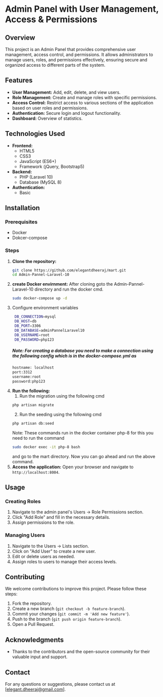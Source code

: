 # Admin Panel with User Management, Access & Permissions

## Overview
This project is an Admin Panel that provides comprehensive user management, access control, and permissions. It allows administrators to manage users, roles, and permissions effectively, ensuring secure and organized access to different parts of the system.

## Features
- **User Management:** Add, edit, delete, and view users.
- **Role Management:** Create and manage roles with specific permissions.
- **Access Control:** Restrict access to various sections of the application based on user roles and permissions.
- **Authentication:** Secure login and logout functionality.
- **Dashboard:** Overview of statistics.

## Technologies Used
- **Frontend:**
  - HTML5
  - CSS3
  - JavaScript (ES6+)
  - Framework (jQuery, Bootstrap5)
- **Backend:**
  - PHP (Laravel 10)
  - Database (MySQL 8)
- **Authentication:**
  - Basic

## Installation

### Prerequisites
- Docker
- Dokcer-compose 

### Steps
1. **Clone the repository:**
    ```sh
    git clone https://github.com/elegantdheeraj/mart.git
    cd Admin-Pannel-Laravel-10
    ```
2. **create Docker envirnment:** After cloning goto the Admin-Pannel-Laravel-10 directory and run the docker cmd.
   ```sh
   sudo docker-compose up -d
   ```
3. Configure environment variables
   ```sh
    DB_CONNECTION=mysql
    DB_HOST=db
    DB_PORT=3306
    DB_DATABASE=adminPannelLaravel10
    DB_USERNAME=root
    DB_PASSWORD=php123
   ```
   ##### Note: For creating a database you need to make a connection using the following config which is in the docker-compose.yml as
   ```sh
   hostname: localhost
   port:3312
   username:root
   password:php123
   ```
3. **Run the following:**
    1) Run the migration using the following cmd
   ```sh
   php artisan migrate
   ```
    2) Run the seeding using the following cmd
   ```sh
   php artisan db:seed
   ```
    Note: These commands run in the docker container php-8 for this you need to run the command
   ```sh
   sudo docker exec -it php-8 bash
   ```
    and go to the mart directory. Now you can go ahead and run the above command.
4. **Access the application:**
    Open your browser and navigate to `http://localhost:8004`.

## Usage

### Creating Roles
1. Navigate to the admin panel's Users -> Role Permissions section.
2. Click "Add Role" and fill in the necessary details.
3. Assign permissions to the role.

### Managing Users
1. Navigate to the Users -> Lists section.
2. Click on "Add User" to create a new user.
3. Edit or delete users as needed.
4. Assign roles to users to manage their access levels.


## Contributing
We welcome contributions to improve this project. Please follow these steps:
1. Fork the repository.
2. Create a new branch (`git checkout -b feature-branch`).
3. Commit your changes (`git commit -m 'Add new feature'`).
4. Push to the branch (`git push origin feature-branch`).
5. Open a Pull Request.

## Acknowledgments
- Thanks to the contributors and the open-source community for their valuable input and support.

## Contact
For any questions or suggestions, please contact us at [elegant.dheeraj@gmail.com].

